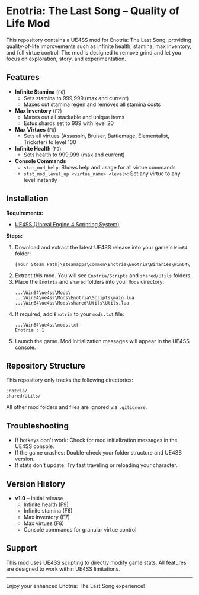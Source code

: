 # Enotria: The Last Song – Quality of Life Mod

This repository contains a UE4SS mod for Enotria: The Last Song, providing quality-of-life improvements such as infinite health, stamina, max inventory, and full virtue control. The mod is designed to remove grind and let you focus on exploration, story, and experimentation.

## Features

- **Infinite Stamina** (`F6`)
  - Sets stamina to 999,999 (max and current)
  - Maxes out stamina regen and removes all stamina costs
- **Max Inventory** (`F7`)
  - Maxes out all stackable and unique items
  - Estus shards set to 999 with level 20
- **Max Virtues** (`F8`)
  - Sets all virtues (Assassin, Bruiser, Battlemage, Elementalist, Trickster) to level 100
- **Infinite Health** (`F9`)
  - Sets health to 999,999 (max and current)
- **Console Commands**
  - `stat_mod_help`: Shows help and usage for all virtue commands
  - `stat_mod_level_up <virtue_name> <level>`: Set any virtue to any level instantly

## Installation

**Requirements:**
- [UE4SS (Unreal Engine 4 Scripting System)](https://github.com/UE4SS-RE/RE-UE4SS/releases)

**Steps:**
1. Download and extract the latest UE4SS release into your game's `Win64` folder:
   ```
   [Your Steam Path]\steamapps\common\Enotria\Enotria\Binaries\Win64\
   ```
2. Extract this mod. You will see `Enotria/Scripts` and `shared/Utils` folders.
3. Place the `Enotria` and `shared` folders into your `Mods` directory:
   ```
   ...\Win64\ue4ss\Mods\
   ...\Win64\ue4ss\Mods\Enotria\Scripts\main.lua
   ...\Win64\ue4ss\Mods\shared\Utils\Utils.lua
   ```
4. If required, add `Enotria` to your `mods.txt` file:
   ```
   ...\Win64\ue4ss\mods.txt
   Enotria : 1
   ```
5. Launch the game. Mod initialization messages will appear in the UE4SS console.

## Repository Structure

This repository only tracks the following directories:

```
Enotria/
shared/Utils/
```

All other mod folders and files are ignored via `.gitignore`.

## Troubleshooting

- If hotkeys don't work: Check for mod initialization messages in the UE4SS console.
- If the game crashes: Double-check your folder structure and UE4SS version.
- If stats don't update: Try fast traveling or reloading your character.

## Version History

- **v1.0** – Initial release
  - Infinite health (F9)
  - Infinite stamina (F6)
  - Max inventory (F7)
  - Max virtues (F8)
  - Console commands for granular virtue control

## Support

This mod uses UE4SS scripting to directly modify game stats. All features are designed to work within UE4SS limitations.

---

Enjoy your enhanced Enotria: The Last Song experience!
